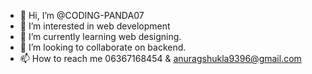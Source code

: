 - 👋 Hi, I’m @CODING-PANDA07
- 👀 I’m interested in web development
- 🌱 I’m currently learning web designing.
- 💞️ I’m looking to collaborate on backend.
- 📫 How to reach me 06367168454 & anuragshukla9396@gmail.com


<!---
CODING-PANDA07/CODING-PANDA07 is a ✨ special ✨ repository because its `README.md` (this file) appears on your GitHub profile.
You can click the Preview link to take a look at your changes.
--->
